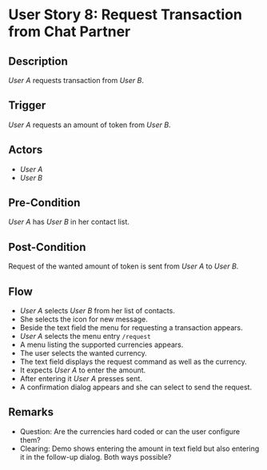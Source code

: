# User Story 8: Request Transaction from Chat Partner

## Description

*User A* requests transaction from *User B*.

## Trigger

*User A* requests an amount of token from *User B*.

## Actors

- *User A*
- *User B*

## Pre-Condition

*User A* has *User B* in her contact list.

## Post-Condition

Request of the wanted amount of token is sent from *User A*
to *User B*.

## Flow

- *User A* selects *User B* from her list of contacts.
- She selects the icon for new message.
- Beside the text field the menu for requesting a transaction appears.
- *User A* selects the menu entry `/request`
- A menu listing the supported currencies appears.
- The user selects the wanted currency.
- The text field displays the request command as well as the currency.
- It expects *User A* to enter the amount.
- After entering it *User A* presses sent.
- A confirmation dialog appears and she can select to send
  the request.

## Remarks

- Question: Are the currencies hard coded or can the user
  configure them?
- Clearing: Demo shows entering the amount in text field
  but also entering it in the follow-up dialog. Both ways possible?